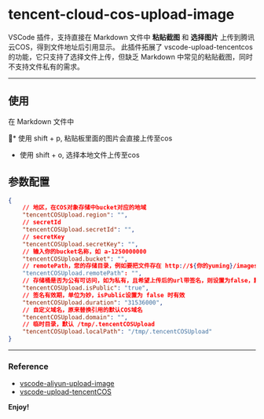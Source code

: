 # tencent-cloud-cos-upload-image

VSCode 插件，支持直接在 Markdown 文件中 **粘贴截图** 和 **选择图片** 上传到腾讯云COS，得到文件地址后引用显示。
此插件拓展了 vscode-upload-tencentcos 的功能，它只支持了选择文件上传，但缺乏 Markdown 中常见的粘贴截图，同时不支持文件私有的需求。

---

## 使用

在 Markdown 文件中

* 使用 shift + p, 粘贴板里面的图片会直接上传至cos
* 使用 shift + o, 选择本地文件上传至cos

## 参数配置

```json
{
    // 地区，在COS对象存储中bucket对应的地域
    "tencentCOSUpload.region": "",    
    // secretId
    "tencentCOSUpload.secretId": "",
    // secretKey
    "tencentCOSUpload.secretKey": "",
    // 输入你的bucket名称，如 a-1250000000
    "tencentCOSUpload.bucket": "",
    // remotePath，您的存储目录，例如要把文件存在 http://${你的yuming}/images/png 这个目录下，则这里填写images/png）
    "tencentCOSUpload.remotePath": "",
    // 存储桶是否为公有可访问，如为私有，且希望上传后的url带签名，则设置为false，默认是 true
    "tencentCOSUpload.isPublic": "true",
    // 签名有效期，单位为妙，isPublic设置为 false 时有效
    "tencentCOSUpload.duration": "31536000",
    // 自定义域名，原来替换引用的默认COS域名
    "tencentCOSUpload.domain": "",
    // 临时目录，默认 /tmp/.tencentCOSUpload
    "tencentCOSUpload.localPath": "/tmp/.tencentCOSUpload"
}
```

-----------------------------------------------------------------------------------------------------------


### Reference

* [vscode-aliyun-upload-image](https://github.com/vvkee/vscode-aliyun-upload-image)
* [vscode-upload-tencentCOS](https://github.com/Sean10/vscode-upload-tencentCOS)

**Enjoy!**
